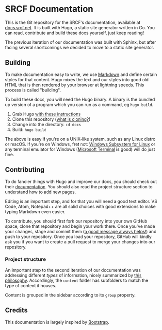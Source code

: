# SRCF Documentation

This is the Git repository for the SRCF's documentation, available at [docs.srcf.net](https://docs.srcf.net). It is built with Hugo, a static site generator written in Go. You can read, contribute and build these docs yourself, just keep reading!

The previous iteration of our documentation was built with Sphinx, but after facing several shortcomings we decided to move to a static site generator.

## Building

To make documentation easy to write, we use [Markdown](https://commonmark.org/) and define certain styles for that content. Hugo mixes the text and our styles into good old HTML that is then rendered by your browser at lightning speeds. This process is called "building".

To build these docs, you will need the Hugo binary. A binary is the bundled up version of a program which you can run as a command, eg `hugo build`.

1. Grab Hugo [with these instructions](https://gohugo.io/getting-started/installing/)
2. Clone this repository ([what is cloning?](https://github.com/git-guides/git-clone))
3. Change into the directory: `cd docs`
4. Build: `hugo build`

The above is easy if you're on a UNIX-like system, such as any Linux distro or macOS. If you're on Windows, fret not: [Windows Subsystem for Linux](https://docs.microsoft.com/en-us/windows/wsl/install-win10) or any terminal emulator for Windows ([Microsoft Terminal](https://github.com/microsoft/terminal) is good) will do just fine.

## Contributing

To do fancier things with Hugo and improve our docs, you should check out their [documentation](https://gohugo.io/getting-started/). You should also read the project structure section to understand how to add new pages.

Editing is an important step, and for that you will need a good text editor. VS Code, Atom, Notepad++ are all solid choices with good extensions to make typing Markdown even easier.

To contribute, you should first fork our repository into your own GitHub space, clone that repository and begin your work there. Once you've made your changes, stage and commit them ([a good message always helps!](https://chris.beams.io/posts/git-commit/)) and push to your repository. Once you load your repository, GitHub will kindly ask you if you want to create a pull request to merge your changes into our repository.

### Project structure

An important step to the second iteration of our documentation was addressing different *types* of information, nicely summarized by [this philosophy](https://diataxis.fr/). Accordingly, the `content` folder has subfolders to match the type of content it houses.

Content is grouped in the sidebar according to its `group` property.

## Credits

This documentation is largely inspired by [Bootstrap](https://github.com/twbs/bootstrap/).
